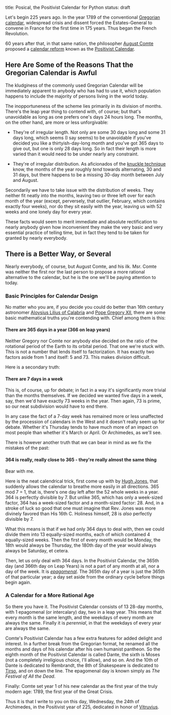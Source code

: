 title: Posical, the Positivist Calendar for Python
status: draft


Let's begin 225 years ago. In the year 1789 of the conventional [Gregorian calendar](http://en.wikipedia.org/wiki/Gregorian_calendar), widespread crisis and dissent forced the Estates-General to convene in France for the first time in 175 years. Thus began the French Revolution.

60 years after that, in that same nation, the philosopher [August Comte](http://en.wikipedia.org/wiki/Auguste_Comte) proposed a [calendar reform](http://en.wikipedia.org/wiki/Calendar_reform) known as the [Positivist Calendar](http://en.wikipedia.org/wiki/Positivist_Calendar).

## Here Are Some of the Reasons That the Gregorian Calendar is Awful

The kludginess of the commonly used Gregorian Calendar will be immediately apparent to anybody who has had to use it, which population happens to include the majority of persons living in the world today. 

The inopportuneness of the scheme lies primarily in its division of months. There's the leap year thing to contend with, of course; but that's unavoidable as long as one prefers one's days 24 hours long. The months, on the other hand, are more or less unforgivable:

- They're of irregular length. Not only are some 30 days long and some 31 days long, which seems (I say seems) to be unavoidable if you've decided you like a thirtyish-day-long month and you've got 365 days to give out, but one is only 28 days long. So in fact their length is more varied than it would need to be under nearly any constraint.

- They're of irregular distribution. As aficionados of the [knuckle technique](http://www.wikihow.com/Memorize-How-Many-Days-Are-in-Each-Month) know, the months of the year roughly *tend* towards alternating, 30 and 31 days, but there happens to be a missing 30-day month between July and August.

Secondarily we have to take issue with the distribution of weeks. They neither fit neatly into the months, leaving two or three left over for each month of the year (except, perversely, that outlier, February, which contains exactly four weeks), nor do they sit easily with the year, leaving us with 52 weeks and one lonely day for every year.

These facts would seem to merit immediate and absolute rectification to nearly anybody given how inconvenient they make the very basic and very essential practice of telling time, but in fact they tend to be taken for granted by nearly everybody.

## There is a Better Way, or Several

Nearly everybody, of course, but August Comte, and his ilk. Msr. Comte was neither the first nor the last person to propose a more rational alternative to the calendar, but he is the one we'll be paying attention to today. 

### Basic Principles for Calendar Design

No matter who you are, if you decide you could do better than 16th century astronomer [Aloysius Lilius of Calabria](http://en.wikipedia.org/wiki/Aloysius_Lilius) and [Pope Gregory XII](http://en.wikipedia.org/wiki/Pope_Gregory_XIII), there are some basic mathematical truths you're contending with. Chief among them is this: 

#### There are 365 days in a year (366 on leap years)

Neither Gregory nor Comte nor anybody else decided on the ratio of the rotational period of the Earth to its orbital period. That one we're stuck with. This is not a number that lends itself to factorization. It has exactly two factors aside from 1 and itself: 5 and 73. This makes division difficult.

Here is a secondary truth:

#### There are 7 days in a week

This is, of course, up for debate; in fact in a way it's significantly more trivial than the months themselves. If we decided we wanted five days in a week, say, then we'd have exactly 73 weeks in the year. Then again, 73 is prime, so our neat subdivision would have to end there.

In any case the fact of a 7-day week has remained more or less unaffected by the procession of calendars in the West and it doesn't really seem up for debate. Whether it's Thursday tends to have much more of an impact on most people than whether it's March or April. Or Archimedes, as we'll see.

There is however another truth that we can bear in mind as we fix the mistakes of the past:

#### 364 is really, really close to 365 - they're really almost the same thing

Bear with me. 

Here is the neat calendrical trick, first come up with by [Hugh Jones](http://en.wikipedia.org/wiki/Hugh_Jones_(reverend)), that suddenly allows the calendar to breathe more easily in all directions. 365 mod 7 = 1, that is, there's one day left after the 52 whole weeks in a year. 364 is perfectly divisible by 7. But unlike 365, which has only a week-sized factor, 364 has a week-sized factor and a month-sized factor: 28. And, in a stroke of luck so good that one must imagine that Rev. Jones was more divinely favored than His 16th C. Holiness himself, 28 is *also* perfectly divisible by 7.

What this means is that if we had only 364 days to deal with, then we could divide them into 13 equally-sized months, each of which contained 4 equally-sized weeks. Then the first of every month would be Monday, the 18th would always be Thursday, the 180th day of the year would always always be Saturday, et cetera. 

Then, let us only deal with 364 days. In the Positivist Calendar, the 365th day (and 366th day on Leap Years) is not a part of any month at all, nor a day of the week. It is [*epagomenal*](http://en.wikipedia.org/wiki/Intercalation_(timekeeping)). The 365th day of a year is just the 365th of that particular year; a day set aside from the ordinary cycle before things begin again.

### A Calendar for a More Rational Age

So there you have it. The Positivist Calendar consists of 13 28-day months, with 1 epagomenal (or intercalary) day, two in a leap year. This means that every month is the same length, and the weekdays of every month are always the same. Finally it is *perennial*, in that the weekdays of every year are always the same.

Comte's Positivist Calendar has a few extra features for added delight and interest. In a further break from the Gregorian format, he renamed all the months and days of his calendar after his own humanist pantheon. So the eighth month of the Positivist Calendar is called Dante, the sixth is Moses (not a completely irreligious choice, I'll allow), and so on. And the 10th of Dante is dedicated to Rembrandt, the 8th of Shakespeare is dedicated to [Tirso](http://en.wikipedia.org/wiki/Tirso_de_Molina), and on down the line. The epagomenal day is known simply as *The Festival of All the Dead*. 

Finally: Comte set year 1 of his new calendar as the first year of the truly modern age: 1789, the first year of the Great Crisis.

Thus it is that I write to you on this day, Wednesday, the 24th of Archimedes, in the Positivist year of 225, dedicated in honor of [Vitruvius](http://en.wikipedia.org/wiki/Vitruvius). 

